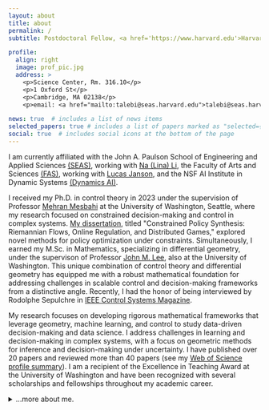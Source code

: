 ```yaml
---
layout: about
title: about
permalink: /
subtitle: Postdoctoral Fellow, <a href='https://www.harvard.edu'>Harvard University</a>, Cambridge, MA.

profile:
  align: right
  image: prof_pic.jpg
  address: >
    <p>Science Center, Rm. 316.10</p>
    <p>1 Oxford St</p>
    <p>Cambridge, MA 02138</p>
    <p>email: <a href="mailto:talebi@seas.harvard.edu">talebi@seas.harvard.edu</a></p>

news: true  # includes a list of news items
selected_papers: true # includes a list of papers marked as "selected={true}"
social: true  # includes social icons at the bottom of the page
---
```


I am currently affiliated with the John A. Paulson School of Engineering and Applied Sciences <a href='https://seas.harvard.edu/'>(SEAS)</a>, working with <a href='https://nali.seas.harvard.edu'>Na (Lina) Li</a>, the Faculty of Arts and Sciences <a href='https://www.fas.harvard.edu/'>(FAS)</a>, working with <a href='https://lucasjanson.fas.harvard.edu'>Lucas Janson</a>, and the NSF AI Institute in Dynamic Systems <a href='https://dynamicsai.org'>(Dynamics AI)</a>.


<div id="justify">
<p>
I received my Ph.D. in control theory in 2023 under 
the supervision of Professor <a href="https://mehran-mesbahi.github.io">Mehran Mesbahi</a>
 at the University of Washington, Seattle, where my 
research focused on constrained decision-making and control in complex systems.
 <a href="{{ site.baseurl }}/assets/pdf/uwthesis.pdf" target="_blank">My dissertation</a>, titled "Constrained Policy Synthesis:
 Riemannian Flows, Online Regulation, and Distributed Games," 
explored novel methods for policy optimization under constraints. 
Simultaneously, I earned 
my M.Sc. in Mathematics, specializing in differential geometry, under the supervison of Professor
 <a href="https://sites.math.washington.edu//~lee/">John M. Lee</a>, also at the University of Washington. 
This unique combination of control theory 
and differential geometry has equipped me with a robust mathematical foundation for 
addressing challenges in scalable control and decision-making frameworks from a distinctive angle. 
Recently, I had the honor of being interviewed by Rodolphe Sepulchre in <a href='https://ieeexplore.ieee.org/stamp/stamp.jsp?arnumber=10317610'>IEEE Control Systems Magazine</a>.
</p>
</div>

<div id="justify">
<p>
My research focuses on developing rigorous mathematical frameworks that leverage geometry, machine learning, and control to study data-driven decision-making and data science. I address challenges in learning and decision-making in complex systems, with a focus on geometric methods for inference and decision-making under uncertainty. I have published over 20 papers and reviewed more than 40 papers (see my <a href='https://www.webofscience.com/wos-researcher-cv/public/3551560/a7c90fc9-e576-4955-a6bf-d7df972d61c7/ShahriarTalebi_Web_of_Science_Researcher_CV.pdf'>Web of Science profile summary</a>). I am a recipient of the Excellence in Teaching Award at the University of Washington and have been recognized with several scholarships and fellowships throughout my academic career.
</p>
</div>

<details>
	<summary>...more about me.</summary>
	I received the B.Sc. degree in electrical engineering from the Sharif 
University of Technology, Tehran, Iran, in 2014, the M.Sc. degree in electrical engineering 
from the University of Central Florida (UCF), Orlando, FL, USA, in 2017, both in the area of 
control theory. I'm honored by the 2022 Excellence in Teaching Award at the University of Washington.
I'm also a recipient of William E. Boeing Endowed Fellowship, Paul A. 
Carlstedt Endowment, and Latvian Arctic Pilot–A. Vagners Memorial Scholarship with UW 
in 2018 and 2019, and Frank Hubbard Engineering Scholarship with UCF in 2017. 
</details>
<br>
 

<!-- 
Write your biography here. Tell the world about yourself. Link to your favorite [subreddit](http://reddit.com). You can put a picture in, too. The code is already in, just name your picture `prof_pic.jpg` and put it in the `img/` folder.

Put your address / P.O. box / other info right below your picture. You can also disable any these elements by editing `profile` property of the YAML header of your `_pages/about.md`. Edit `_bibliography/papers.bib` and Jekyll will render your [publications page](/al-folio/publications/) automatically.

Link to your social media connections, too. This theme is set up to use [Font Awesome icons](http://fortawesome.github.io/Font-Awesome/) and [Academicons](https://jpswalsh.github.io/academicons/), like the ones below. Add your Facebook, Twitter, LinkedIn, Google Scholar, or just disable all of them.
 -->
